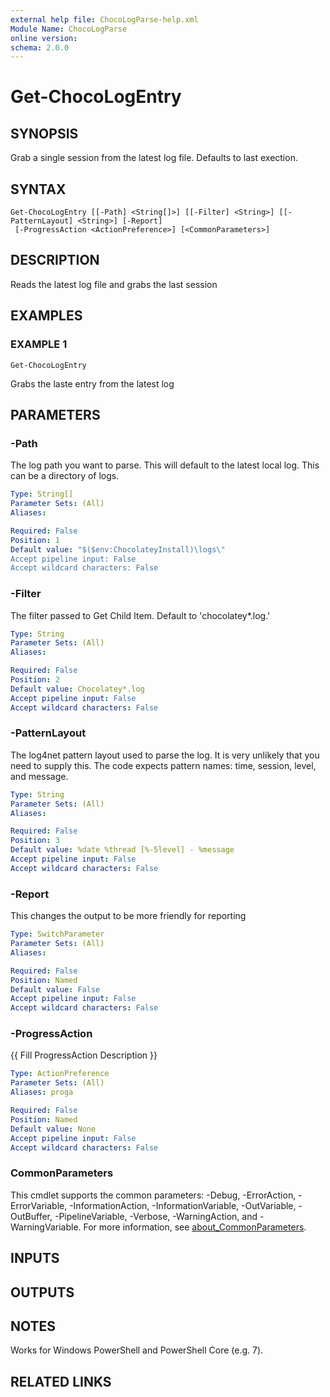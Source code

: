 ```yaml
---
external help file: ChocoLogParse-help.xml
Module Name: ChocoLogParse
online version:
schema: 2.0.0
---
```


# Get-ChocoLogEntry

## SYNOPSIS
Grab a single session from the latest log file.
Defaults to last exection.

## SYNTAX

```
Get-ChocoLogEntry [[-Path] <String[]>] [[-Filter] <String>] [[-PatternLayout] <String>] [-Report]
 [-ProgressAction <ActionPreference>] [<CommonParameters>]
```

## DESCRIPTION
Reads the latest log file and grabs the last session

## EXAMPLES

### EXAMPLE 1
```
Get-ChocoLogEntry
```

Grabs the laste entry from the latest log

## PARAMETERS

### -Path
The log path you want to parse.
This will default to the latest local log.
This can be a directory of logs.

```yaml
Type: String[]
Parameter Sets: (All)
Aliases:

Required: False
Position: 1
Default value: "$($env:ChocolateyInstall)\logs\"
Accept pipeline input: False
Accept wildcard characters: False
```

### -Filter
The filter passed to Get Child Item.
Default to 'chocolatey*.log.'

```yaml
Type: String
Parameter Sets: (All)
Aliases:

Required: False
Position: 2
Default value: Chocolatey*.log
Accept pipeline input: False
Accept wildcard characters: False
```

### -PatternLayout
The log4net pattern layout used to parse the log.
It is very unlikely that you
need to supply this.
The code expects pattern names: time, session, level, and
message.

```yaml
Type: String
Parameter Sets: (All)
Aliases:

Required: False
Position: 3
Default value: %date %thread [%-5level] - %message
Accept pipeline input: False
Accept wildcard characters: False
```

### -Report
This changes the output to be more friendly for reporting

```yaml
Type: SwitchParameter
Parameter Sets: (All)
Aliases:

Required: False
Position: Named
Default value: False
Accept pipeline input: False
Accept wildcard characters: False
```

### -ProgressAction
{{ Fill ProgressAction Description }}

```yaml
Type: ActionPreference
Parameter Sets: (All)
Aliases: proga

Required: False
Position: Named
Default value: None
Accept pipeline input: False
Accept wildcard characters: False
```

### CommonParameters
This cmdlet supports the common parameters: -Debug, -ErrorAction, -ErrorVariable, -InformationAction, -InformationVariable, -OutVariable, -OutBuffer, -PipelineVariable, -Verbose, -WarningAction, and -WarningVariable. For more information, see [about_CommonParameters](http://go.microsoft.com/fwlink/?LinkID=113216).

## INPUTS

## OUTPUTS

## NOTES
Works for Windows PowerShell and PowerShell Core (e.g.
7).

## RELATED LINKS
